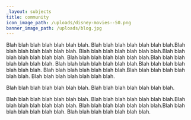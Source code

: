 ```yaml
---
_layout: subjects
title: community
icon_image_path: /uploads/disney-movies--50.png
banner_image_path: /uploads/blog.jpg
---
```



Blah blah blah blah blah blah blah. Blah blah blah blah blah blah blah.Blah blah blah blah blah blah blah. Blah blah blah blah blah blah blah.Blah blah blah blah blah blah blah. Blah blah blah blah blah blah blah.Blah blah blah blah blah blah blah. Blah blah blah blah blah blah blah.Blah blah blah blah blah blah blah. Blah blah blah blah blah blah blah.Blah blah blah blah blah blah blah. Blah blah blah blah blah blah blah.

Blah blah blah blah blah blah blah. Blah blah blah blah blah blah blah.

Blah blah blah blah blah blah blah. Blah blah blah blah blah blah blah.Blah blah blah blah blah blah blah. Blah blah blah blah blah blah blah.Blah blah blah blah blah blah blah. Blah blah blah blah blah blah blah.